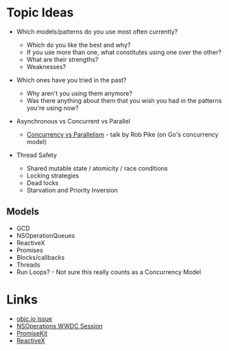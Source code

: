 # Topic Ideas

  * Which models/patterns do you use most often currently?
    * Which do you like the best and why?
    * If you use more than one, what constitutes using one over the other?
    * What are their strengths?
    * Weaknesses?

  * Which ones have you tried in the past?
    * Why aren't you using them anymore?
    * Was there anything about them that you wish you had in the patterns you're using now?

  * Asynchronous vs Concurrent vs Parallel
    * [Concurrency vs Parallelism](http://concur.rspace.googlecode.com/hg/talk/concur.html#slide-5) - talk by Rob Pike (on Go's concurrency model)

  * Thread Safety 
    * Shared mutable state / atomicity / race conditions
    * Locking strategies
    * Dead locks
    * Starvation and Priority Inversion


## Models

  * GCD
  * NSOperationQueues
  * ReactiveX
  * Promises
  * Blocks/callbacks
  * Threads
  * Run Loops? - Not sure this really counts as a Concurrency Model


# Links

  * [objc.io issue](https://www.objc.io/issues/2-concurrency/)
  * [NSOperations WWDC Session](https://developer.apple.com/videos/play/wwdc2015-226/)
  * [PromiseKit](http://promisekit.org)
  * [ReactiveX](http://reactivex.io)
